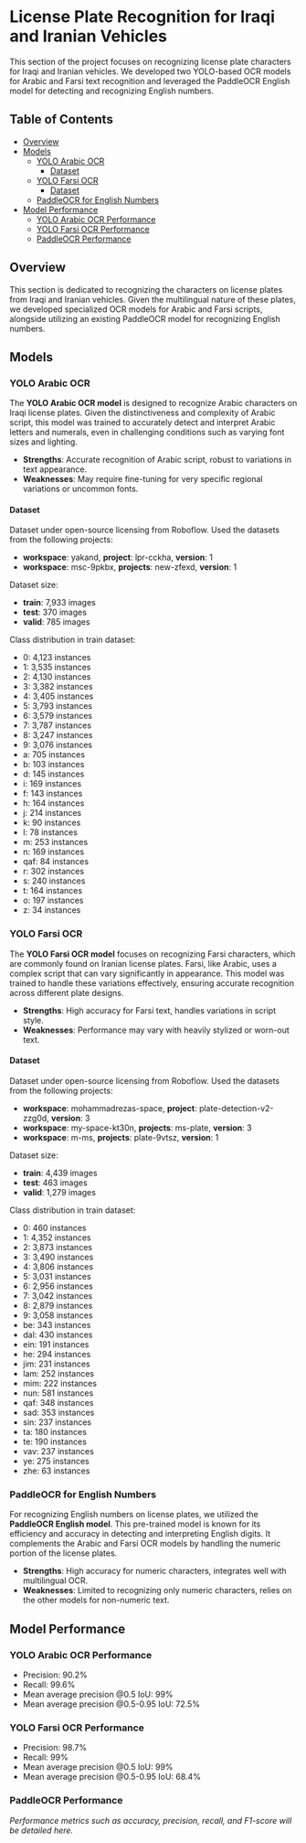 # License Plate Recognition for Iraqi and Iranian Vehicles

This section of the project focuses on recognizing license plate characters for Iraqi and Iranian vehicles. We developed two YOLO-based OCR models for Arabic and Farsi text recognition and leveraged the PaddleOCR English model for detecting and recognizing English numbers.

## Table of Contents

- [Overview](#overview)
- [Models](#models)
  - [YOLO Arabic OCR](#yolo-arabic-ocr)
    - [Dataset](#dataset)
  - [YOLO Farsi OCR](#yolo-farsi-ocr)
    - [Dataset](#dataset-1)
  - [PaddleOCR for English Numbers](#paddleocr-for-english-numbers)
- [Model Performance](#model-performance)
  - [YOLO Arabic OCR Performance](#yolo-arabic-ocr-performance)
  - [YOLO Farsi OCR Performance](#yolo-farsi-ocr-performance)
  - [PaddleOCR Performance](#paddleocr-performance)

## Overview

This section is dedicated to recognizing the characters on license plates from Iraqi and Iranian vehicles. Given the multilingual nature of these plates, we developed specialized OCR models for Arabic and Farsi scripts, alongside utilizing an existing PaddleOCR model for recognizing English numbers.

## Models

### YOLO Arabic OCR

The **YOLO Arabic OCR model** is designed to recognize Arabic characters on Iraqi license plates. Given the distinctiveness and complexity of Arabic script, this model was trained to accurately detect and interpret Arabic letters and numerals, even in challenging conditions such as varying font sizes and lighting.

- **Strengths**: Accurate recognition of Arabic script, robust to variations in text appearance.
- **Weaknesses**: May require fine-tuning for very specific regional variations or uncommon fonts.

#### Dataset

Dataset under open-source licensing from Roboflow. Used the datasets from the following projects:
* **workspace**: yakand, **project**: lpr-cckha, **version**: 1
* **workspace**: msc-9pkbx, **projects**: new-zfexd, **version**: 1

Dataset size:
* **train**: 7,933 images
* **test**: 370 images
* **valid**: 785 images

Class distribution in train dataset:
* 0: 4,123 instances
* 1: 3,535 instances
* 2: 4,130 instances
* 3: 3,382 instances
* 4: 3,405 instances
* 5: 3,793 instances
* 6: 3,579 instances
* 7: 3,787 instances
* 8: 3,247 instances
* 9: 3,076 instances
* a: 705 instances
* b: 103 instances
* d: 145 instances
* i: 169 instances
* f: 143 instances
* h: 164 instances
* j: 214 instances
* k: 90 instances
* l: 78 instances
* m: 253 instances
* n: 169 instances
* qaf: 84 instances
* r: 302 instances
* s: 240 instances
* t: 164 instances
* o: 197 instances
* z: 34 instances


### YOLO Farsi OCR

The **YOLO Farsi OCR model** focuses on recognizing Farsi characters, which are commonly found on Iranian license plates. Farsi, like Arabic, uses a complex script that can vary significantly in appearance. This model was trained to handle these variations effectively, ensuring accurate recognition across different plate designs.

- **Strengths**: High accuracy for Farsi text, handles variations in script style.
- **Weaknesses**: Performance may vary with heavily stylized or worn-out text.

#### Dataset

Dataset under open-source licensing from Roboflow. Used the datasets from the following projects:
* **workspace**: mohammadrezas-space, **project**: plate-detection-v2-zzg0d, **version**: 3
* **workspace**: my-space-kt30n, **projects**: ms-plate, **version**: 3
* **workspace**: m-ms, **projects**: plate-9vtsz, **version**: 1

Dataset size:
* **train**: 4,439 images
* **test**: 463 images
* **valid**: 1,279 images

Class distribution in train dataset:
* 0: 460 instances
* 1: 4,352 instances
* 2: 3,873 instances
* 3: 3,490 instances
* 4: 3,806 instances
* 5: 3,031 instances
* 6: 2,956 instances
* 7: 3,042 instances
* 8: 2,879 instances
* 9: 3,058 instances
* be: 343 instances
* dal: 430 instances
* ein: 191 instances
* he: 294 instances
* jim: 231 instances
* lam: 252 instances
* mim: 222 instances
* nun: 581 instances
* qaf: 348 instances
* sad: 353 instances
* sin: 237 instances
* ta: 180 instances
* te: 190 instances
* vav: 237 instances
* ye: 275 instances
* zhe: 63 instances

### PaddleOCR for English Numbers

For recognizing English numbers on license plates, we utilized the **PaddleOCR English model**. This pre-trained model is known for its efficiency and accuracy in detecting and interpreting English digits. It complements the Arabic and Farsi OCR models by handling the numeric portion of the license plates.

- **Strengths**: High accuracy for numeric characters, integrates well with multilingual OCR.
- **Weaknesses**: Limited to recognizing only numeric characters, relies on the other models for non-numeric text.

## Model Performance

### YOLO Arabic OCR Performance

* Precision: 90.2%
* Recall: 99.6%
* Mean average precision @0.5 IoU: 99%
* Mean average precision @0.5-0.95 IoU: 72.5% 

### YOLO Farsi OCR Performance

* Precision: 98.7%
* Recall: 99%
* Mean average precision @0.5 IoU: 99%
* Mean average precision @0.5-0.95 IoU: 68.4%

### PaddleOCR Performance

*Performance metrics such as accuracy, precision, recall, and F1-score will be detailed here.*
